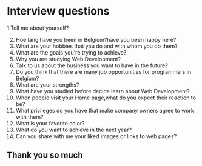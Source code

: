 # Interview questions

1.Tell me about yourself?

2. Hoe lang have you been in Belgium?have you been happy here?
3. What are your hobbies that you do and with whom you do them?
4. What are the goals you're trying to achieve?
5. Why you are studying Web Development?
6. Talk to us about the business you want to have in the future?
7. Do you think that there are many job opportunities for programmers in Belgium?
8. What are your strengths?
9. What have you studied before decide learn about Web Development?
10. When people visit your Home page,what do you expect their reaction to be?
11. What privileges do you have that make company owners agree to work with them?
12. What is your favorite color?
13. What do you want to achieve in the next year?
14. Can you share with me your liked images or links to web pages?
## Thank you so much
